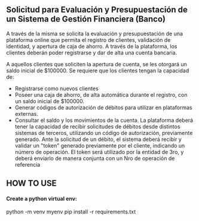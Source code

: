 ## Solicitud para Evaluación y Presupuestación de un Sistema de Gestión Financiera  (Banco)
A través de la misma se solicita la evaluación y presupuestación de una plataforma online 
que permita el registro de clientes, validación de identidad, y apertura de caja de ahorro.
A través de la plataforma, los clientes deberán poder registrarse y dar de alta una cuenta 
bancaria. 

A aquellos clientes que soliciten la apertura de cuenta, se les otorgará un saldo inicial de 
$100000.
Se requiere que los clientes tengan la capacidad de:
- Registrarse como nuevos clientes
- Poseer una caja de ahorro, de alta automática durante el registro, con un saldo inicial de 
$100000.
- Generar códigos de autorización de débitos para utilizar en plataformas externas.
- Consultar el saldo y los movimientos de la cuenta.
La plataforma deberá tener la capacidad de recibir solicitudes de débitos desde distintos 
sistemas de terceros, utilizando un código de autorización, previamente generado.
Ante la solicitud de un débito, el sistema deberá recibir y validar un "token" generado 
previamente por el cliente, indicando un número de operación.
El token será utilizado por la entidad de 3ro, y deberá enviarlo de manera conjunta con un 
Nro de operación de referencia

## HOW TO USE

#### Create a python virtual env:
python -m venv myenv
pip install -r requirements.txt